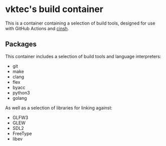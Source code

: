 # vktec's build container

This is a container containing a selection of build tools, designed for use with GitHub Actions and [cinsh].

[cinsh]: https://github.com/vktec/cinsh

## Packages

This container includes a selection of build tools and language interpreters:

- git
- make
- clang
- flex
- byacc
- python3
- golang

As well as a selection of libraries for linking against:

- GLFW3
- GLEW
- SDL2
- FreeType
- libev
